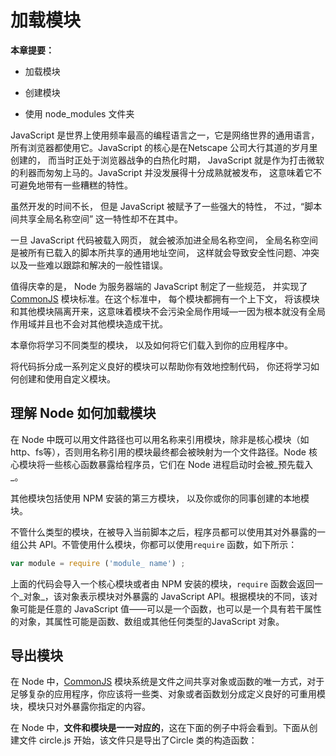 # 加载模块

**本章提要：**

* 加载模块

* 创建模块

* 使用 node\_modules 文件夹

JavaScript 是世界上使用频率最高的编程语言之一，它是网络世界的通用语言，所有浏览器都使用它。JavaScript 的核心是在Netscape 公司大行其道的岁月里创建的， 而当时正处于浏览器战争的白热化时期， JavaScript 就是作为打击微软的利器而匆匆上马的。JavaScript 并没发展得十分成熟就被发布， 这意味着它不可避免地带有一些糟糕的特性。

虽然开发的时间不长， 但是 JavaScript 被赋予了一些强大的特性， 不过，“脚本间共享全局名称空间” 这一特性却不在其中。

一旦 JavaScript 代码被载入网页， 就会被添加进全局名称空间， 全局名称空间是被所有已载入的脚本所共享的通用地址空间， 这样就会导致安全性问题、冲突以及一些难以跟踪和解决的一般性错误。

值得庆幸的是， Node 为服务器端的 JavaScript 制定了一些规范， 并实现了 [CommonJS](http://javascript.ruanyifeng.com/nodejs/module.html) 模块标准。在这个标准中， 每个模块都拥有一个上下文， 将该模块和其他模块隔离开来，这意味着模块不会污染全局作用域—一因为根本就没有全局作用域并且也不会对其他模块造成干扰。

本章你将学习不同类型的模块， 以及如何将它们载入到你的应用程序中。

将代码拆分成一系列定义良好的模块可以帮助你有效地控制代码， 你还将学习如何创建和使用自定义模块。

## 理解 Node 如何加载模块

在 Node 中既可以用文件路径也可以用名称来引用模块，除非是核心模块（如http、fs等），否则用名称引用的模块最终都会被映射为一个文件路径。Node 核心模块将一些核心函数暴露给程序员，它们在 Node 进程启动时会被_预先载入_。

其他模块包括使用 NPM 安装的第三方模块， 以及你或你的同事创建的本地模块。

不管什么类型的模块，在被导入当前脚本之后，程序员都可以使用其对外暴露的一组公共 API。不管使用什么模块，你都可以使用`require` 函数，如下所示：

```js
var module = require ('module_ name') ;
```

上面的代码会导入一个核心模块或者由 NPM 安装的模块，`require` 函数会返回一个_对象_，该对象表示模块对外暴露的 JavaScript API。根据模块的不同，该对象可能是任意的 JavaScript 值——可以是一个函数，也可以是一个具有若干属性的对象，其属性可能是函数、数组或其他任何类型的JavaScript 对象。

## 导出模块

在 Node 中，[CommonJS](http://javascript.ruanyifeng.com/nodejs/module.html) 模块系统是文件之间共享对象或函数的唯一方式，对于足够复杂的应用程序，你应该将一些类、对象或者函数划分成定义良好的可重用模块，模块只对外暴露你指定的内容。

在 Node 中，**文件和模块是一一对应的**，这在下面的例子中将会看到。下面从创建文件 circle.js 开始，该文件只是导出了Circle 类的构造函数：



